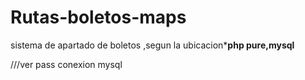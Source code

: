 Rutas-boletos-maps
==================

sistema de apartado de boletos ,segun la ubicacion***php pure,mysql**

///ver pass conexion mysql
